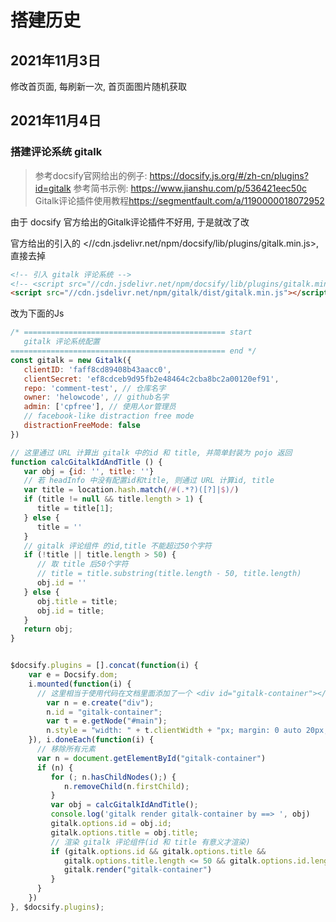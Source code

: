 # 搭建历史

## 2021年11月3日

修改首页面, 每刷新一次, 首页面图片随机获取

## 2021年11月4日

### 搭建评论系统 gitalk

> 参考docsify官网给出的例子: <https://docsify.js.org/#/zh-cn/plugins?id=gitalk>
> 参考简书示例: <https://www.jianshu.com/p/536421eec50c>
> Gitalk评论插件使用教程<https://segmentfault.com/a/1190000018072952>

由于 docsify 官方给出的Gitalk评论插件不好用, 于是就改了改

官方给出的引入的 <//cdn.jsdelivr.net/npm/docsify/lib/plugins/gitalk.min.js>, 直接去掉

```html
<!-- 引入 gitalk 评论系统 -->
<!-- <script src="//cdn.jsdelivr.net/npm/docsify/lib/plugins/gitalk.min.js"></script> -->
<script src="//cdn.jsdelivr.net/npm/gitalk/dist/gitalk.min.js"></script>
```

改为下面的Js

```js
/* ============================================= start
   gitalk 评论系统配置  
================================================ end */
const gitalk = new Gitalk({
   clientID: 'faff8cd89408b43aacc0',
   clientSecret: 'ef8cdceb9d95fb2e48464c2cba8bc2a00120ef91',
   repo: 'comment-test', // 仓库名字
   owner: 'helowcode', // github名字
   admin: ['cpfree'], // 使用人or管理员
   // facebook-like distraction free mode
   distractionFreeMode: false
})

// 这里通过 URL 计算出 gitalk 中的id 和 title, 并简单封装为 pojo 返回
function calcGitalkIdAndTitle () {
   var obj = {id: '', title: ''}
   // 若 headInfo 中没有配置id和title, 则通过 URL 计算id, title
   var title = location.hash.match(/#(.*?)([?]|$)/)
   if (title != null && title.length > 1) {
      title = title[1];
   } else {
      title = ''
   }
   // gitalk 评论组件 的id,title 不能超过50个字符
   if (!title || title.length > 50) {
      // 取 title 后50个字符
      // title = title.substring(title.length - 50, title.length)
      obj.id = ''
   } else {
      obj.title = title;
      obj.id = title;
   }
   return obj;
}


$docsify.plugins = [].concat(function(i) {
	var e = Docsify.dom;
	i.mounted(function(i) {
      // 这里相当于使用代码在文档里面添加了一个 <div id="gitalk-container"></div>
		var n = e.create("div");
		n.id = "gitalk-container";
		var t = e.getNode("#main");
		n.style = "width: " + t.clientWidth + "px; margin: 0 auto 20px;", e.appendTo(e.find(".content"), n)
	}), i.doneEach(function(i) {
      // 移除所有元素
      var n = document.getElementById("gitalk-container")
      if (n) {
         for (; n.hasChildNodes();) {
            n.removeChild(n.firstChild);
         }
         var obj = calcGitalkIdAndTitle();
         console.log('gitalk render gitalk-container by ==> ', obj)
         gitalk.options.id = obj.id;
         gitalk.options.title = obj.title;
         // 渲染 gitalk 评论组件(id 和 title 有意义才渲染)
         if (gitalk.options.id && gitalk.options.title && 
            gitalk.options.title.length <= 50 && gitalk.options.id.length <= 50) {
            gitalk.render("gitalk-container")
         }
      }
	})
}, $docsify.plugins);
```
